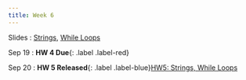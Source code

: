 ```yaml
---
title: Week 6
---
```


Slides
: [Strings](https://docs.google.com/presentation/d/1J1saKmsn1q7emm1uW00TyAwgJtoweQPUSrjPYQympQ0/edit?usp=sharing), [While Loops](https://docs.google.com/presentation/d/1KHzvDp9Y_zcbbx8o9Jee0gBn6Zi_QVKLEIfFmBWvQvI/edit?usp=sharing)

Sep 19
: **HW 4 Due**{: .label .label-red}

Sep 20
: **HW 5 Released**{: .label .label-blue}[HW5: Strings, While Loops](https://edstem.org/us/courses/60701/lessons/118702/slides/659851)
